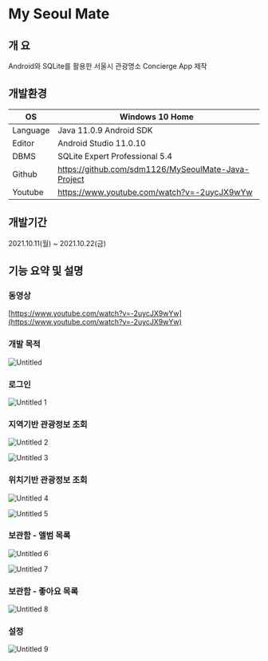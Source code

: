 # My Seoul Mate

## 개 요

Android와 SQLite를 활용한 서울시 관광명소 Concierge App 제작

## 개발환경

| OS | Windows 10 Home |
| --- | --- |
| Language | Java 11.0.9 Android SDK |
| Editor | Android Studio 11.0.10 |
| DBMS | SQLite Expert Professional 5.4 |
| Github | https://github.com/sdm1126/MySeoulMate-Java-Project |
| Youtube | https://www.youtube.com/watch?v=-2uycJX9wYw |

## 개발기간

2021.10.11(월) ~ 2021.10.22(금)

## 기능 요약 및 설명

### 동영상

[https://www.youtube.com/watch?v=-2uycJX9wYw](https://www.youtube.com/watch?v=-2uycJX9wYw)

### 개발 목적

![Untitled](https://user-images.githubusercontent.com/89497150/148702161-7693cf12-e608-4fb2-9b95-366fa8f4b195.png)

### 로그인

![Untitled 1](https://user-images.githubusercontent.com/89497150/148702166-b40d2572-e10d-4122-8293-8c5752c5f78a.png)

### 지역기반 관광정보 조회

![Untitled 2](https://user-images.githubusercontent.com/89497150/148702167-7c29c600-af55-412d-9db6-17d35e5ac3e0.png)

![Untitled 3](https://user-images.githubusercontent.com/89497150/148702168-65d0b82e-209f-4135-b481-4522e269295e.png)

### 위치기반 관광정보 조회

![Untitled 4](https://user-images.githubusercontent.com/89497150/148702169-cad6afe8-fd27-4593-b00d-3b755e7c39c0.png)

![Untitled 5](https://user-images.githubusercontent.com/89497150/148702170-810ca685-5c86-480c-8bd7-80110594e0c5.png)

### 보관함 - 앨범 목록

![Untitled 6](https://user-images.githubusercontent.com/89497150/148702171-af76c65d-371c-4462-882a-4f50e80930dd.png)

![Untitled 7](https://user-images.githubusercontent.com/89497150/148702172-2b02a342-266f-4227-a6bf-a157e400a07c.png)

### 보관함 - 좋아요 목록

![Untitled 8](https://user-images.githubusercontent.com/89497150/148702173-2a63bbba-8c15-4014-bf87-9f299e65530f.png)

### 설정

![Untitled 9](https://user-images.githubusercontent.com/89497150/148702175-2bdb7a7c-a596-4125-a47b-99dc322ccac0.png)
